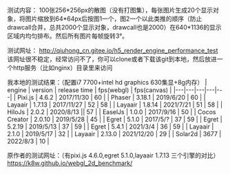 测试内容：
100张256\*256px的散图（没有打图集），每张图片生成20个显示对象，将图片缩放到64\*64px后按图1一个，图2一个以此类推的顺序（防止drawcall合并，总共2000个显示对象，drawcall也是2000）在640*1136的显示区域内均匀排布。然后所有图片每帧旋转3°。

测试网址：
http://qiuhong_cn.gitee.io/h5_render_engine_performance_test
<br>该网址很不稳定，经常访问不了，你可以clone或者下载该git到本地，然后放进一个http服务（比如nginx）目录里来访问

我本地的测试结果：（配置i7 7700+intel hd graphics 630集显+8g内存）
| engine | version | release time | fps(webgl) | fps(canvas) |
|---|---|---|---|---|
| Pixi.js | 4.6.2 | 2017/11/30 | 60 |
| Phaser | 3.18.1 | 2019/6/20 | 60 |
| Layaair | 1.7.13 | 2017/11/27 | 52 | 58 |
| Layaair | 1.8.14 | 2021/7/21 | 51 | 58 |
| HiloJs | 2.0.2 | 2020/8/13 || 57 |
| EaselJs | 1.0.0 | 2017/9/16 | 50 |
| Cocos Creator | 2.0.10 | 2019/5/28 | 45 |
| Egret | 5.1.0 | 2017/5/? | 37 | 59 |
| Egret | 5.2.19 | 2019/5/13 | 37 | 59 |
| Egret | 5.4.1 | 2021/3/4 | 36 | 59 |
| Layaair | 2.1.0 | 2019/5/17 | 32 |
| Layaair | 2.13.0 | 2021/12/20 | 29 |
| Solar2d | 3677 | 2022/8/3 | 10 |

原作者的测试网址：（有pixi.js 4.6.0,egret 5.1.0,layaair 1.7.13 三个引擎的对比）
https://k8w.github.io/webgl_2d_benchmark/